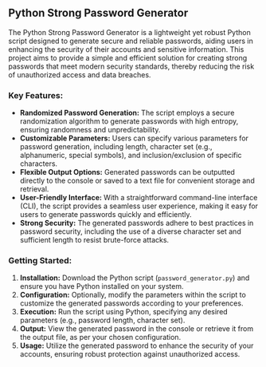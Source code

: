 ## Python Strong Password Generator

The Python Strong Password Generator is a lightweight yet robust Python script designed to generate secure and reliable passwords, aiding users in enhancing the security of their accounts and sensitive information. This project aims to provide a simple and efficient solution for creating strong passwords that meet modern security standards, thereby reducing the risk of unauthorized access and data breaches.

### Key Features:
- **Randomized Password Generation:** The script employs a secure randomization algorithm to generate passwords with high entropy, ensuring randomness and unpredictability.
- **Customizable Parameters:** Users can specify various parameters for password generation, including length, character set (e.g., alphanumeric, special symbols), and inclusion/exclusion of specific characters.
- **Flexible Output Options:** Generated passwords can be outputted directly to the console or saved to a text file for convenient storage and retrieval.
- **User-Friendly Interface:** With a straightforward command-line interface (CLI), the script provides a seamless user experience, making it easy for users to generate passwords quickly and efficiently.
- **Strong Security:** The generated passwords adhere to best practices in password security, including the use of a diverse character set and sufficient length to resist brute-force attacks.

### Getting Started:
1. **Installation:** Download the Python script (`password_generator.py`) and ensure you have Python installed on your system.
2. **Configuration:** Optionally, modify the parameters within the script to customize the generated passwords according to your preferences.
3. **Execution:** Run the script using Python, specifying any desired parameters (e.g., password length, character set).
4. **Output:** View the generated password in the console or retrieve it from the output file, as per your chosen configuration.
5. **Usage:** Utilize the generated password to enhance the security of your accounts, ensuring robust protection against unauthorized access.
